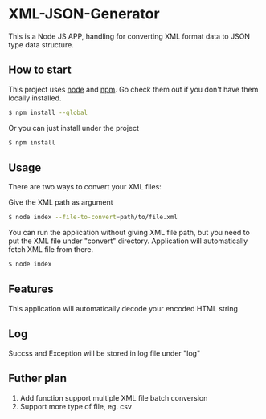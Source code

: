 # XML-JSON-Generator
This is a Node JS APP, handling for converting XML format data to JSON type data structure. 

## How to start

This project uses [node](http://nodejs.org) and [npm](https://npmjs.com). Go check them out if you don't have them locally installed.

```sh
$ npm install --global
```

Or you can just install under the project

```sh
$ npm install
```

## Usage

There are two ways to convert your XML files:

Give the XML path as argument 
```sh
$ node index --file-to-convert=path/to/file.xml
```

You can run the application without giving XML file path, but you need to put the XML file under "convert" directory.
Application will automatically fetch XML file from there. 

```sh
$ node index
```

## Features
This application will automatically decode your encoded HTML string 

## Log
Succss and Exception will be stored in log file under "log"

## Futher plan 
1. Add function support multiple XML file batch conversion
2. Support more type of file, eg. csv

